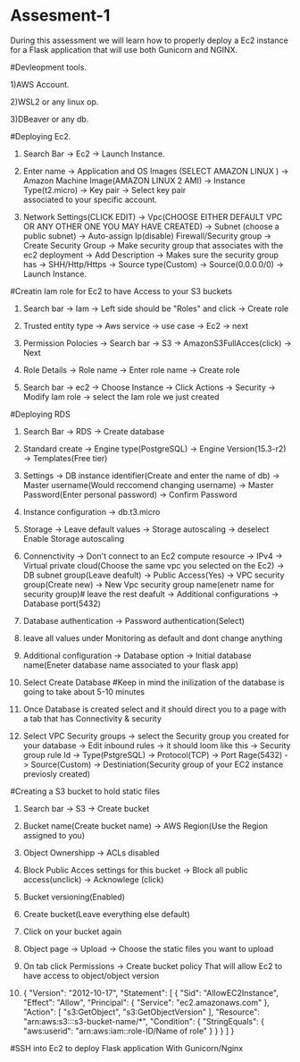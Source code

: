 # Assesment-1
During this assessment we will learn how to properly deploy a Ec2 instance for a Flask application that will use both Gunicorn and NGINX. 

#Devleopment tools.

  1)AWS Account.
  
  2)WSL2 or any linux op.
  
  3)DBeaver or any db.

#Deploying Ec2.

  1) Search Bar -> Ec2 -> Launch Instance.
  
  2) Enter name -> Application and OS Images (SELECT AMAZON LINUX ) -> Amazon Machine Image(AMAZON LINUX 2 AMI) -> Instance Type(t2.micro) -> Key pair -> Select key pair     
     associated to your specific account.

   3) Network Settings(CLICK EDIT) -> Vpc(CHOOSE EITHER DEFAULT VPC OR ANY OTHER ONE YOU MAY HAVE CREATED) -> Subnet (choose a public subnet) -> Auto-assign Ip(disable)
      Firewall/Security group -> Create Security Group -> Make security group that associates with the ec2 deployment -> Add Description -> Makes sure the security group has ->         SHH/Http/Https -> Source type(Custom) -> Source(0.0.0.0/0) -> Launch Instance.

      
#Creatin Iam role for Ec2 to have Access to your S3 buckets

  1)  Search bar -> Iam -> Left side should be "Roles" and click -> Create role

  2)  Trusted entity type -> Aws service -> use case -> Ec2 -> next

  3)  Permission Polocies -> Search bar -> S3 -> AmazonS3FullAcces(click) -> Next

  4)  Role Details -> Role name -> Enter role name -> Create role

  5)  Search bar -> ec2 -> Choose Instance -> Click Actions -> Security -> Modify Iam role -> select the Iam role we just created 



#Deploying RDS

  1)  Search Bar -> RDS -> Create database

  2)  Standard create -> Engine type(PostgreSQL) -> Engine Version(15.3-r2) -> Templates(Free tier)

  3)  Settings -> DB instance identifier(Create and enter the name of db) -> Master username(Would reccomend changing username) -> Master Password(Enter personal password) ->           Confirm Password

  4)  Instance configuration -> db.t3.micro

  5)  Storage -> Leave default values -> Storage autoscaling -> deselect Enable Storage autoscaling

  6)  Connenctivity -> Don't connect to an Ec2 compute resource -> IPv4 -> Virtual private cloud(Choose the same vpc you selected on the Ec2) ->  DB subnet group(Leave 
      deafult) -> Public Access(Yes) -> VPC security group(Create new) -> New Vpc security group name(enetr name for security group)# leave the rest deafult -> Additional 
      configurations -> Database port(5432)

  7)  Database authentication -> Password authentication(Select)

  8)  leave all values under Monitoring as default and dont change anything

  9)  Additional configuration -> Database option -> Initial database name(Eneter database name associated to your flask app)

  10)  Select Create Database #Keep in mind the inilization of the database is going to take about 5-10 minutes

  11)  Once Database is created select and it should direct you to a page with a tab that has Connectivity & security

  12)  Select VPC Security groups -> select the Security group you created for your database -> Edit inbound rules  -> it should loom like this -> Security group rule Id ->           Type(PstgreSQL) -> Protocol(TCP) -> Port Rage(5432) -> Source(Custom) -> Destiniation(Security group of your EC2 instance previosly created)

#Creating a S3 bucket to hold static files

  1)  Search bar -> S3 -> Create bucket
    
  2)  Bucket name(Create bucket name) -> AWS Region(Use the Region assigned to you)

  3)  Object Ownershipp -> ACLs disabled

  4)  Block Public Acces settings for this bucket -> Block all public access(unclick) -> Acknowlege (click)

  5)  Bucket versioning(Enabled)

  6)  Create bucket(Leave everything else default)

  7)  Click on your bucket again

  8)  Object page -> Upload -> Choose the static files you want to upload

  9)  On tab click Permissions -> Create bucket policy That will allow Ec2 to have access to object/object version

  10)  {
    "Version": "2012-10-17",
    "Statement": [
        {
            "Sid": "AllowEC2Instance",
            "Effect": "Allow",
            "Principal": {
                "Service": "ec2.amazonaws.com"
            },
            "Action": [
                "s3:GetObject",
                "s3:GetObjectVersion"
            ],
            "Resource": "arn:aws:s3:::s3-bucket-name/*",
            "Condition": {
                "StringEquals": {
                    "aws:userid": "arn:aws:iam::role-ID/Name of role"
                }
            }
        }
    ]
}
      

#SSH into Ec2 to deploy Flask application With Gunicorn/Nginx
  
